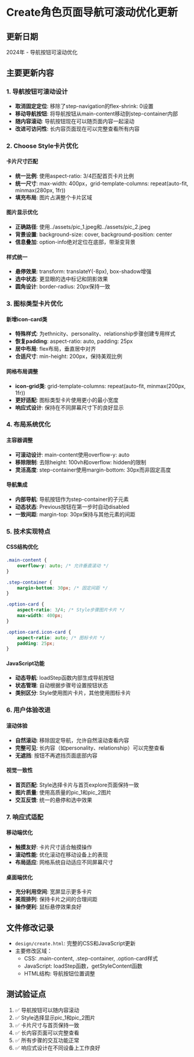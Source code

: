 # Create角色页面导航可滚动优化更新

## 更新日期
2024年 - 导航按钮可滚动优化

## 主要更新内容

### 1. 导航按钮可滚动设计
- **取消固定定位**: 移除了step-navigation的flex-shrink: 0设置
- **移动导航按钮**: 将导航按钮从main-content移动到step-container内部
- **随内容滚动**: 导航按钮现在可以随页面内容一起滚动
- **改进可访问性**: 长内容页面现在可以完整查看所有内容

### 2. Choose Style卡片优化
#### 卡片尺寸匹配
- **统一比例**: 使用aspect-ratio: 3/4匹配首页卡片比例
- **统一尺寸**: max-width: 400px，grid-template-columns: repeat(auto-fit, minmax(280px, 1fr))
- **填充布局**: 图片占满整个卡片区域

#### 图片显示优化
- **正确路径**: 使用../assets/pic_1.jpeg和../assets/pic_2.jpeg
- **背景设置**: background-size: cover, background-position: center
- **信息叠加**: option-info绝对定位在底部，带渐变背景

#### 样式统一
- **悬停效果**: transform: translateY(-8px), box-shadow增强
- **选中状态**: 更显眼的选中标记和阴影效果
- **圆角设计**: border-radius: 20px保持一致

### 3. 图标类型卡片优化
#### 新增icon-card类
- **特殊样式**: 为ethnicity、personality、relationship步骤创建专用样式
- **恢复padding**: aspect-ratio: auto, padding: 25px
- **居中布局**: flex布局，垂直居中对齐
- **合适尺寸**: min-height: 200px，保持美观比例

#### 网格布局调整
- **icon-grid类**: grid-template-columns: repeat(auto-fit, minmax(200px, 1fr))
- **更好适配**: 图标类型卡片使用更小的最小宽度
- **响应式设计**: 保持在不同屏幕尺寸下的良好显示

### 4. 布局系统优化
#### 主容器调整
- **可滚动设计**: main-content使用overflow-y: auto
- **移除限制**: 去除height: 100vh和overflow: hidden的限制
- **灵活高度**: step-container使用margin-bottom: 30px而非固定高度

#### 导航集成
- **内部导航**: 导航按钮作为step-container的子元素
- **动态状态**: Previous按钮在第一步时自动disabled
- **一致间距**: margin-top: 30px保持与其他元素的间距

### 5. 技术实现特点
#### CSS结构优化
```css
.main-content {
    overflow-y: auto; /* 允许垂直滚动 */
}

.step-container {
    margin-bottom: 30px; /* 固定间距 */
}

.option-card {
    aspect-ratio: 3/4; /* Style步骤图片卡片 */
    max-width: 400px;
}

.option-card.icon-card {
    aspect-ratio: auto; /* 图标卡片 */
    padding: 25px;
}
```

#### JavaScript功能
- **动态导航**: loadStep函数内部生成导航按钮
- **状态管理**: 自动根据步骤号设置按钮状态
- **类别区分**: Style使用图片卡片，其他使用图标卡片

### 6. 用户体验改进
#### 滚动体验
- **自然滚动**: 移除固定导航，允许自然滚动查看内容
- **完整可见**: 长内容（如personality、relationship）可以完整查看
- **无遮挡**: 按钮不再遮挡页面底部内容

#### 视觉一致性
- **首页匹配**: Style选择卡片与首页explore页面保持一致
- **图片质量**: 使用高质量的pic_1和pic_2图片
- **交互反馈**: 统一的悬停和选中效果

### 7. 响应式适配
#### 移动端优化
- **触摸友好**: 卡片尺寸适合触摸操作
- **滚动性能**: 优化滚动在移动设备上的表现
- **布局适应**: 网格系统自动适应不同屏幕尺寸

#### 桌面端优化
- **充分利用空间**: 宽屏显示更多卡片
- **美观排列**: 保持卡片之间的合理间距
- **操作便利**: 鼠标悬停效果良好

## 文件修改记录
- `design/create.html`: 完整的CSS和JavaScript更新
- 主要修改区域：
  - CSS: .main-content, .step-container, .option-card样式
  - JavaScript: loadStep函数，getStyleContent函数
  - HTML结构: 导航按钮位置调整

## 测试验证点
1. ✅ 导航按钮可以随内容滚动
2. ✅ Style选择显示pic_1和pic_2图片
3. ✅ 卡片尺寸与首页保持一致
4. ✅ 长内容页面可以完整查看
5. ✅ 所有步骤的交互功能正常
6. ✅ 响应式设计在不同设备上工作良好 